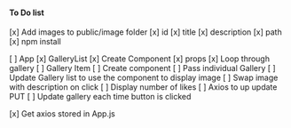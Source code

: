 #### To Do list

[x] Add images to public/image folder
	[x] id
	[x] title
	[x] description
	[x] path
[x] npm install

[ ] App
[x] GalleryList
	[x] Create Component
	[x] props
	[x] Loop through gallery
[ ] Gallery Item
	[ ] Create component
	[ ] Pass individual Gallery
	[ ] Update Gallery list to use the component to display image
	[ ] Swap image with description on click
	[ ] Display number of likes
	[ ] Axios to up update PUT
	[ ] Update gallery each time button is clicked

[x] Get axios stored in App.js